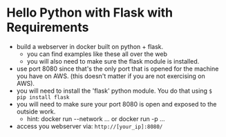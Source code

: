 # Hello Python with Flask with Requirements

* build a webserver in docker built on python + flask.
    * you can find examples like these all over the web
    * you will also need to make sure the flask module is installed.
* use port 8080 since that's the only port that is opened for the machine
    you have on AWS. (this doesn't matter if you are not exercising on AWS).
* you will need to install the 'flask' python module. You do that using
    `$ pip install flask`
* you will need to make sure your port 8080 is open and exposed to the outside
    work.
    * hint: docker run --network ... or docker run -p ...
* access you webserver via:
    `http://[your_ip]:8080/`
